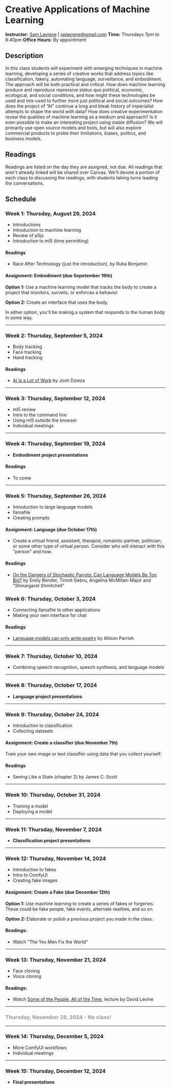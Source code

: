 # Creative Applications of Machine Learning

**Instructor:** [Sam Lavigne](https://lav.io) | [splavigne@gmail.com](mailto:splavigne@gmail.com)
**Time:** Thursdays 7pm to 8:40pm
**Office Hours:** By appointment

## Description

In this class students will experiment with emerging techniques in machine learning, developing a series of creative works that address topics like classification, fakery, automating language, surveillance, and embodiment. The approach will be both practical and critical. How does machine learning produce and reproduce repressive status quo political, economic, ecological, and social conditions, and how might these technologies be used and mis-used to further more just political and social outcomes? How does the project of “AI” continue a long and bleak history of imperialist attempts to shape the world with data? How does creative experimentation reveal the qualities of machine learning as a medium and approach? Is it even possible to make an interesting project using stable diffusion? We will primarily use open source models and tools, but will also explore commercial products to probe their limitations, biases, politics, and business models.

## Readings

Readings are listed on the day they are assigned, not due. All readings that aren't already linked will be shared over Canvas. We'll devote a portion of each class to discussing the readings, with students taking turns leading the conversations.

## Schedule

### Week 1: Thursday, August 29, 2024

- Introductions
- Introduction to machine learning
- Review of p5js
- Introduction to ml5 (time permitting)

#### Readings

- Race After Technology (just the introduction), by Ruha Benjamin

#### Assignment: Embodiment (due Sepetember 19th)

**Option 1:** Use a machine learning model that tracks the body to create a project that monitors, surveils, or enforces a behavior

**Option 2:** Create an interface that uses the body.

In either option, you'll be making a system that responds to the human body in some way.

---

### Week 2: Thursday, September 5, 2024

- Body tracking
- Face tracking
- Hand tracking

#### Readings

- [AI Is a Lot of Work](https://www.theverge.com/features/23764584/ai-artificial-intelligence-data-notation-labor-scale-surge-remotasks-openai-chatbots) by Josh Dzieza

---

### Week 3: Thursday, September 12, 2024

- ml5 review
- Intro to the command line
- Using ml5 outside the browser
- Individual meetings

---

### Week 4: Thursday, September 19, 2024

- **Embodiment project presentations**

#### Readings

- To come

---

### Week 5: Thursday, September 26, 2024

- Introduction to large language models
- llamafile
- Creating prompts

#### Assignment: Language (due October 17th)

- Create a virtual friend, assistant, therapist, romaintic partner, politician, or some other type of virtual person. Consider who will interact with this "person" and how.

#### Readings

- [On the Dangers of Stochastic Parrots: Can Language Models Be Too Big?](https://dl.acm.org/doi/pdf/10.1145/3442188.3445922) by Emily Bender, Timnit Gebru, Angelina McMillan-Major and "Shmargaret Shmitchell"

### Week 6: Thursday, October 3, 2024

- Connecting llamafile to other applications
- Making your own interface for chat

#### Readings

- [Language models can only write poetry](https://posts.decontextualize.com/language-models-poetry/) by Allison Parrish

---

### Week 7: Thursday, October 10, 2024

- Combining speech recognition, speech synthesis, and language models

---

### Week 8: Thursday, October 17, 2024

- **Language project presentations**

---

### Week 9: Thursday, October 24, 2024

- Introduction to classification
- Collecting datasets

#### Assignment: Create a classifier (due November 7th)

Train your own image or text classifier using data that you collect yourself.

#### Readings

- Seeing Like a State (chapter 2) by James C. Scott

---

### Week 10: Thursday, October 31, 2024

- Training a model
- Deploying a model

---

### Week 11: Thursday, November 7, 2024

- **Classification project presentations**

---

### Week 12: Thursday, November 14, 2024

- Introduction to fakes
- Intro to ComfyUI
- Creating fake images

#### Assignment: Create a Fake (due December 12th)

**Option 1:** Use machine learning to create a series of fakes or forgeries. These could be fake people, fake events, alternate realities, and so on.

**Option 2:** Elaborate or polish a previous project you made in the class.

#### Readings:

- Watch "The Yes Men Fix the World"

---

### Week 13: Thursday, November 21, 2024

- Face cloning
- Voice cloning

#### Readings:

- Watch [Some of the People, All of the Time](https://www.youtube.com/watch?v=dlLTawYwcbI), lecture by David Levine

---

### <span style="color:#999">Thursday, November 28, 2024 - No class!</span>

---

### Week 14: Thursday, December 5, 2024

- More ComfyUI workflows
- Individual meetings

---

### Week 15: Thursday, December 12, 2024

- **Final presentations**
